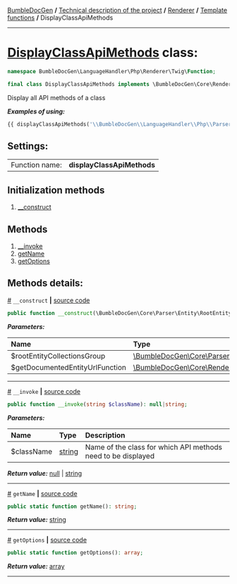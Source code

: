 [BumbleDocGen](/docs/README.md) **/**
[Technical description of the project](/docs/tech/readme.md) **/**
[Renderer](/docs/tech/03_renderer/readme.md) **/**
[Template functions](/docs/tech/03_renderer/05_twigCustomFunctions.md) **/**
DisplayClassApiMethods

---


# [DisplayClassApiMethods](https://github.com/bumble-tech/bumble-doc-gen/blob/master/src/LanguageHandler/Php/Renderer/Twig/Function/DisplayClassApiMethods.php#L20) class:

```php
namespace BumbleDocGen\LanguageHandler\Php\Renderer\Twig\Function;

final class DisplayClassApiMethods implements \BumbleDocGen\Core\Renderer\Twig\Function\CustomFunctionInterface
```
Display all API methods of a class

***Examples of using:***
```php
{{ displayClassApiMethods('\\BumbleDocGen\\LanguageHandler\\Php\\Parser\\Entity\\ClassEntity') }}
```


<h2>Settings:</h2>

<table>
    <tr>
        <td>Function name:</td>
        <td><b>displayClassApiMethods</b></td>
    </tr>
</table>

## Initialization methods

1. [__construct](#m-construct) 
## Methods

1. [__invoke](#m-invoke) 
1. [getName](#mgetname) 
1. [getOptions](#mgetoptions) 

## Methods details:

<a name="m-construct" href="#m-construct">#</a> `__construct`  **|** [source code](https://github.com/bumble-tech/bumble-doc-gen/blob/master/src/LanguageHandler/Php/Renderer/Twig/Function/DisplayClassApiMethods.php#L22)
```php
public function __construct(\BumbleDocGen\Core\Parser\Entity\RootEntityCollectionsGroup $rootEntityCollectionsGroup, \BumbleDocGen\Core\Renderer\Twig\Function\GetDocumentedEntityUrl $getDocumentedEntityUrlFunction);
```

***Parameters:***

| Name | Type | Description |
|:-|:-|:-|
$rootEntityCollectionsGroup | [\BumbleDocGen\Core\Parser\Entity\RootEntityCollectionsGroup](https://github.com/bumble-tech/bumble-doc-gen/blob/master/src/Core/Parser/Entity/RootEntityCollectionsGroup.php) | - |
$getDocumentedEntityUrlFunction | [\BumbleDocGen\Core\Renderer\Twig\Function\GetDocumentedEntityUrl](https://github.com/bumble-tech/bumble-doc-gen/blob/master/src/Core/Renderer/Twig/Function/GetDocumentedEntityUrl.php) | - |

---

<a name="m-invoke" href="#m-invoke">#</a> `__invoke`  **|** [source code](https://github.com/bumble-tech/bumble-doc-gen/blob/master/src/LanguageHandler/Php/Renderer/Twig/Function/DisplayClassApiMethods.php#L45)
```php
public function __invoke(string $className): null|string;
```

***Parameters:***

| Name | Type | Description |
|:-|:-|:-|
$className | [string](https://www.php.net/manual/en/language.types.string.php) | Name of the class for which API methods need to be displayed |

***Return value:*** [null](https://www.php.net/manual/en/language.types.null.php) | [string](https://www.php.net/manual/en/language.types.string.php)

---

<a name="mgetname" href="#mgetname">#</a> `getName`  **|** [source code](https://github.com/bumble-tech/bumble-doc-gen/blob/master/src/LanguageHandler/Php/Renderer/Twig/Function/DisplayClassApiMethods.php#L28)
```php
public static function getName(): string;
```

***Return value:*** [string](https://www.php.net/manual/en/language.types.string.php)

---

<a name="mgetoptions" href="#mgetoptions">#</a> `getOptions`  **|** [source code](https://github.com/bumble-tech/bumble-doc-gen/blob/master/src/LanguageHandler/Php/Renderer/Twig/Function/DisplayClassApiMethods.php#L33)
```php
public static function getOptions(): array;
```

***Return value:*** [array](https://www.php.net/manual/en/language.types.array.php)

---
